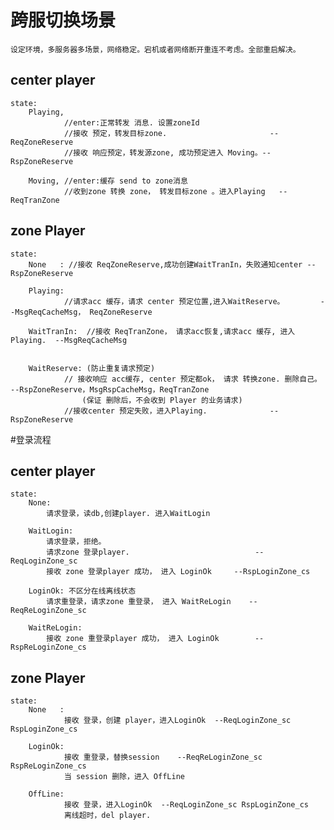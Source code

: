 
# 跨服切换场景
	设定环境，多服务器多场景，网络稳定。宕机或者网络断开重连不考虑。全部重启解决。
## center player
	state: 
		Playing,
				//enter:正常转发 消息. 设置zoneId
				//接收 预定，转发目标zone.						--ReqZoneReserve
				//接收 响应预定，转发源zone, 成功预定进入 Moving。--RspZoneReserve

		Moving, //enter:缓存 send to zone消息
				//收到zone 转换 zone， 转发目标zone 。进入Playing	--ReqTranZone

## zone Player
	state: 
		None   : //接收 ReqZoneReserve,成功创建WaitTranIn，失败通知center --RspZoneReserve
				
		Playing: 
				//请求acc 缓存，请求 center 预定位置,进入WaitReserve。		--MsgReqCacheMsg， ReqZoneReserve

		WaitTranIn:  //接收 ReqTranZone， 请求acc恢复,请求acc 缓存, 进入Playing.  --MsgReqCacheMsg


		WaitReserve: (防止重复请求预定)
				// 接收响应 acc缓存, center 预定都ok， 请求 转换zone. 删除自己。 --RspZoneReserve，MsgRspCacheMsg，ReqTranZone
					(保证 删除后，不会收到 Player 的业务请求)
				//接收center 预定失败，进入Playing.				--RspZoneReserve

#登录流程
## center player
	state:
		None:
			请求登录，读db,创建player. 进入WaitLogin

		WaitLogin:
			请求登录，拒绝。
			请求zone 登录player.							--ReqLoginZone_sc
			接收 zone 登录player 成功， 进入 LoginOk		--RspLoginZone_cs

		LoginOk: 不区分在线离线状态
			请求重登录，请求zone 重登录， 进入 WaitReLogin	--ReqReLoginZone_sc

		WaitReLogin: 
			接收 zone 重登录player 成功， 进入 LoginOk		--RspReLoginZone_cs
			
## zone Player
	state: 
		None   : 
				接收 登录，创建 player，进入LoginOk  --ReqLoginZone_sc RspLoginZone_cs

		LoginOk:
				接收 重登录，替换session 	--ReqReLoginZone_sc RspReLoginZone_cs
				当 session 删除，进入 OffLine

		OffLine:
				接收 登录，进入LoginOk  --ReqLoginZone_sc RspLoginZone_cs
				离线超时，del player.